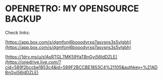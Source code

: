 OPENRETRO: MY OPENSOURCE BACKUP
===============================

Check links:

[https://app.box.com/s/dgmfonj6booodvrxq7asvsns3s5vlgbh](https://app.box.com/s/dgmfonj6booodvrxq7asvsns3s5vlgbh)
 
[https://1drv.ms/u/s!AsRTGL7MK59YaTBnGyi56ldDZLE](https://onedrive.live.com/?cid=589f2bccbe1853c4&id=589F2BCCBE1853C4%21105&authkey=%21ADBnGyi56ldDZLE) 
